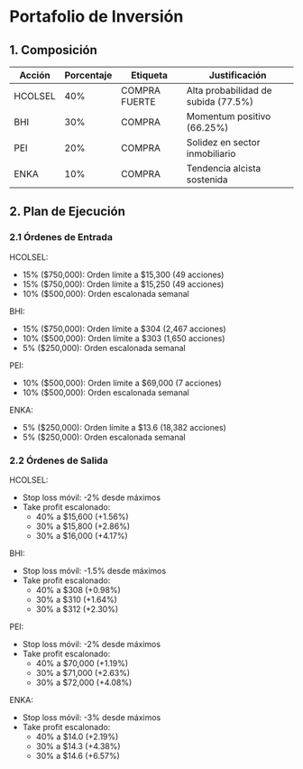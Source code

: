 # Portafolio de Inversión

## 1. Composición

| Acción | Porcentaje | Etiqueta | Justificación |
|--------|------------|----------|---------------|
| HCOLSEL | 40% | COMPRA FUERTE | Alta probabilidad de subida (77.5%) |
| BHI | 30% | COMPRA | Momentum positivo (66.25%) |
| PEI | 20% | COMPRA | Solidez en sector inmobiliario |
| ENKA | 10% | COMPRA | Tendencia alcista sostenida |

## 2. Plan de Ejecución

### 2.1 Órdenes de Entrada

HCOLSEL:
- 15% ($750,000): Orden límite a $15,300 (49 acciones)
- 15% ($750,000): Orden límite a $15,250 (49 acciones)
- 10% ($500,000): Orden escalonada semanal

BHI:
- 15% ($750,000): Orden límite a $304 (2,467 acciones)
- 10% ($500,000): Orden límite a $303 (1,650 acciones)
- 5% ($250,000): Orden escalonada semanal

PEI:
- 10% ($500,000): Orden límite a $69,000 (7 acciones)
- 10% ($500,000): Orden escalonada semanal

ENKA:
- 5% ($250,000): Orden límite a $13.6 (18,382 acciones)
- 5% ($250,000): Orden escalonada semanal

### 2.2 Órdenes de Salida

HCOLSEL:
- Stop loss móvil: -2% desde máximos
- Take profit escalonado:
  * 40% a $15,600 (+1.56%)
  * 30% a $15,800 (+2.86%)
  * 30% a $16,000 (+4.17%)

BHI:
- Stop loss móvil: -1.5% desde máximos
- Take profit escalonado:
  * 40% a $308 (+0.98%)
  * 30% a $310 (+1.64%)
  * 30% a $312 (+2.30%)

PEI:
- Stop loss móvil: -2% desde máximos
- Take profit escalonado:
  * 40% a $70,000 (+1.19%)
  * 30% a $71,000 (+2.63%)
  * 30% a $72,000 (+4.08%)

ENKA:
- Stop loss móvil: -3% desde máximos
- Take profit escalonado:
  * 40% a $14.0 (+2.19%)
  * 30% a $14.3 (+4.38%)
  * 30% a $14.6 (+6.57%) 